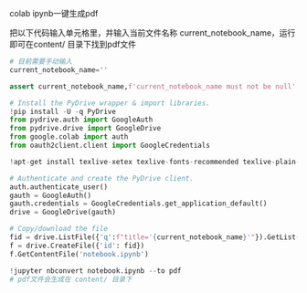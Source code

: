 colab ipynb一键生成pdf

把以下代码输入单元格里，并输入当前文件名称 current_notebook_name，运行即可在content/ 目录下找到pdf文件

```python
# 目前需要手动输入
current_notebook_name=''

assert current_notebook_name,f'current_notebook_name must not be null'

# Install the PyDrive wrapper & import libraries.
!pip install -U -q PyDrive
from pydrive.auth import GoogleAuth
from pydrive.drive import GoogleDrive
from google.colab import auth
from oauth2client.client import GoogleCredentials

!apt-get install texlive-xetex texlive-fonts-recommended texlive-plain-generic

# Authenticate and create the PyDrive client.
auth.authenticate_user()
gauth = GoogleAuth()
gauth.credentials = GoogleCredentials.get_application_default()
drive = GoogleDrive(gauth)

# Copy/download the file
fid = drive.ListFile({'q':f"title='{current_notebook_name}'"}).GetList()[0]['id']
f = drive.CreateFile({'id': fid})
f.GetContentFile('notebook.ipynb')

!jupyter nbconvert notebook.ipynb --to pdf
# pdf文件会生成在 content/ 目录下
```











































































































